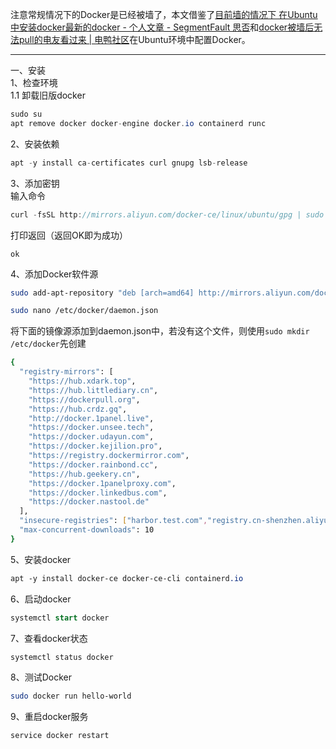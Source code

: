 注意常规情况下的Docker是已经被墙了，本文借鉴了[目前墙的情况下 在Ubuntu中安装docker最新的docker - 个人文章 - SegmentFault 思否](https://segmentfault.com/a/1190000044973692)和[docker被墙后无法pull的电友看过来 | 电鸭社区](https://eleduck.com/posts/Vvf4KB)在Ubuntu环境中配置Docker。

---
一、安装  
1、检查环境  
1.1 卸载旧版docker
```csharp
sudo su
apt remove docker docker-engine docker.io containerd runc
```
2、安装依赖
```sql
apt -y install ca-certificates curl gnupg lsb-release
```
3、添加密钥  
输入命令
```javascript
curl -fsSL http://mirrors.aliyun.com/docker-ce/linux/ubuntu/gpg | sudo apt-key add -
```
打印返回（返回OK即为成功）
```undefined
ok
```
4、添加Docker软件源
```bash
sudo add-apt-repository "deb [arch=amd64] http://mirrors.aliyun.com/docker-ce/linux/ubuntu $(lsb_release -cs) stable"
```
```bash
sudo nano /etc/docker/daemon.json
```
将下面的镜像源添加到daemon.json中，若没有这个文件，则使用`sudo mkdir /etc/docker`先创建
```bash
{
  "registry-mirrors": [
    "https://hub.xdark.top",
    "https://hub.littlediary.cn",
    "https://dockerpull.org",
    "https://hub.crdz.gq",
    "http://docker.1panel.live",
    "https://docker.unsee.tech",
    "https://docker.udayun.com",
    "https://docker.kejilion.pro",
    "https://registry.dockermirror.com",
    "https://docker.rainbond.cc",
    "https://hub.geekery.cn",
    "https://docker.1panelproxy.com",
    "https://docker.linkedbus.com",
    "https://docker.nastool.de"
  ],
  "insecure-registries": ["harbor.test.com","registry.cn-shenzhen.aliyuncs.com"],
  "max-concurrent-downloads": 10
}
```

5、安装docker
```css
apt -y install docker-ce docker-ce-cli containerd.io
```
6、启动docker
```sql
systemctl start docker
```
7、查看docker状态
```bash
systemctl status docker
```
8、测试Docker
```bash
sudo docker run hello-world
```

9、重启docker服务
```bash
service docker restart
```